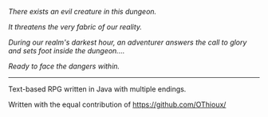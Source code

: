 _There exists an evil creature in this dungeon._

_It threatens the very fabric of our reality._

_During our realm's darkest hour, an adventurer answers the call to glory and sets foot inside the dungeon...._

_Ready to face the dangers within._


-----------------


Text-based RPG written in Java with multiple endings.

Written with the equal contribution of https://github.com/OThioux/
